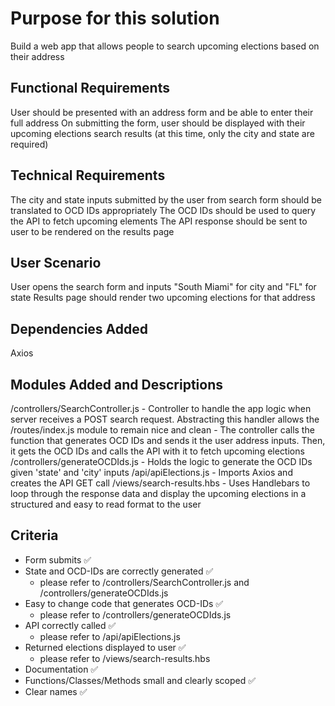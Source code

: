 # Purpose for this solution
  Build a web app that allows people to search upcoming elections based on their address


## Functional Requirements
  User should be presented with an address form and be able to enter their full address
  On submitting the form, user should be displayed with their upcoming elections search results (at this time, only the city and state are required)


## Technical Requirements
  The city and state inputs submitted by the user from search form should be translated to OCD IDs appropriately
  The OCD IDs should be used to query the API to fetch upcoming elements
  The API response should be sent to user to be rendered on the results page


## User Scenario
  User opens the search form and inputs "South Miami" for city and "FL" for state
  Results page should render two upcoming elections for that address


## Dependencies Added
  Axios


## Modules Added and Descriptions
  /controllers/SearchController.js
      - Controller to handle the app logic when server receives a POST search request. Abstracting this handler allows the /routes/index.js module to remain nice and clean
      - The controller calls the function that generates OCD IDs and sends it the user address inputs. Then, it gets the OCD IDs and calls the API with it to fetch upcoming elections
  /controllers/generateOCDIds.js
      - Holds the logic to generate the OCD IDs given 'state' and 'city' inputs
  /api/apiElections.js
      - Imports Axios and creates the API GET call
  /views/search-results.hbs
      - Uses Handlebars to loop through the response data and display the upcoming elections in a structured and easy to read format to the user


## Criteria
  - Form submits ✅
  - State and OCD-IDs are correctly generated ✅
      - please refer to /controllers/SearchController.js and /controllers/generateOCDIds.js
  - Easy to change code that generates OCD-IDs ✅
      - please refer to /controllers/generateOCDIds.js
  - API correctly called ✅
      - please refer to /api/apiElections.js
  - Returned elections displayed to user ✅
      - please refer to /views/search-results.hbs
  - Documentation ✅
  - Functions/Classes/Methods small and clearly scoped ✅
  - Clear names ✅
